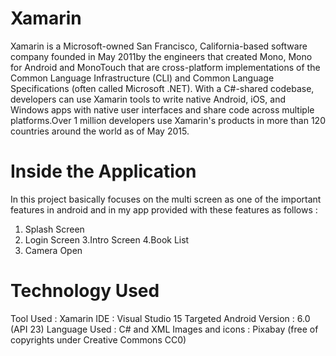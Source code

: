# Xamarin
Xamarin is a Microsoft-owned San Francisco, California-based software company founded in May 2011by the engineers that created Mono, Mono for Android and MonoTouch that are cross-platform implementations of the Common Language Infrastructure (CLI) and Common Language Specifications (often called Microsoft .NET). With a C#-shared codebase, developers can use Xamarin tools to write native Android, iOS, and Windows apps with native user interfaces and share code across multiple platforms.Over 1 million developers use Xamarin's products in more than 120 countries around the world as of May 2015.
# Inside the Application
In this project basically focuses on the multi screen as one of the important features in android and in my app provided with these features as follows :
1. Splash Screen
2. Login Screen
3.Intro Screen
4.Book List
5. Camera Open
# Technology Used
Tool Used  : Xamarin 
IDE : Visual Studio 15
Targeted Android Version : 6.0 (API 23)
Language Used : C# and XML
Images and icons : Pixabay (free of copyrights under Creative Commons CC0) 
